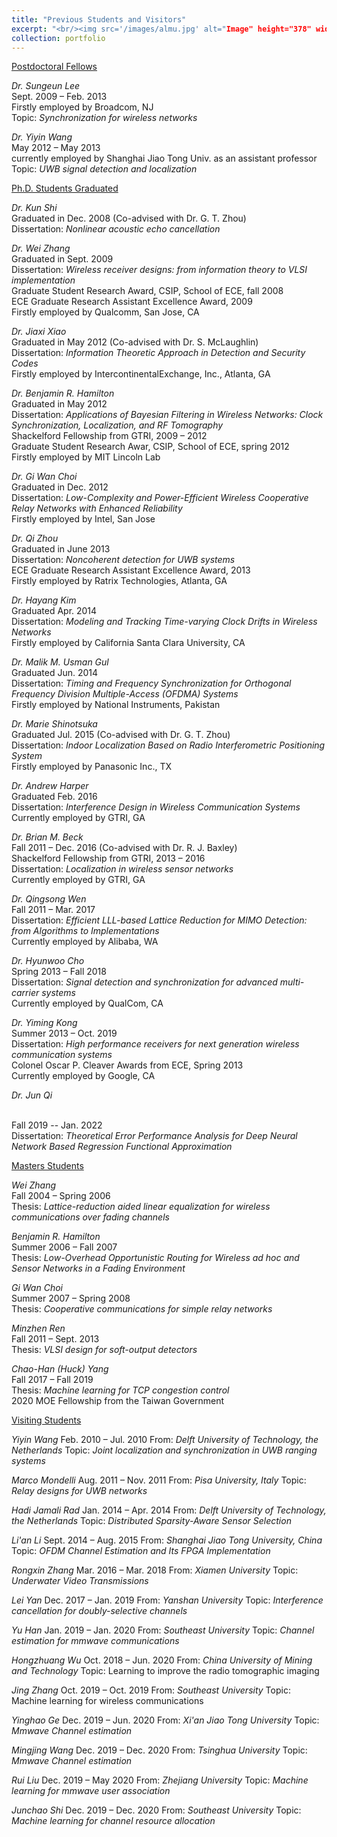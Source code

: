```yaml
---
title: "Previous Students and Visitors"
excerpt: "<br/><img src='/images/almu.jpg' alt="Image" height="378" width="450">"
collection: portfolio
---
```


<u>Postdoctoral Fellows</u>

*Dr. Sungeun Lee*
<br/>Sept. 2009 – Feb. 2013
<br/>Firstly employed by Broadcom, NJ
<br/>Topic: *Synchronization for wireless networks*

*Dr. Yiyin Wang*
<br/>May 2012 – May 2013
<br/>currently employed by Shanghai Jiao Tong Univ. as an assistant professor
<br/>Topic:
*UWB signal detection and localization*

<u>Ph.D. Students Graduated</u>

*Dr. Kun Shi*
<br/>Graduated in Dec. 2008 (Co-advised with Dr. G. T. Zhou)
<br/>Dissertation: 
*Nonlinear acoustic echo cancellation*

*Dr. Wei Zhang*
<br/>Graduated in Sept. 2009
<br/>Dissertation:
*Wireless receiver designs: from information theory to VLSI implementation*
<br/>Graduate Student Research Award, CSIP, School of ECE, fall 2008
<br/>ECE Graduate Research Assistant Excellence Award, 2009
<br/>Firstly employed by Qualcomm, San Jose, CA

*Dr. Jiaxi Xiao*
<br/>Graduated in May 2012 (Co-advised with Dr. S. McLaughlin)
<br/>Dissertation:
*Information Theoretic Approach in Detection and Security Codes*
<br/>Firstly employed by IntercontinentalExchange, Inc., Atlanta, GA

*Dr. Benjamin R. Hamilton*
<br/>Graduated in May 2012
<br/>Dissertation: 
*Applications of Bayesian Filtering in Wireless Networks: Clock Synchronization, Localization, and RF Tomography*
<br/>Shackelford Fellowship from GTRI, 2009 – 2012
<br/>Graduate Student Research Awar, CSIP, School of ECE, spring 2012
<br/>Firstly employed by MIT Lincoln Lab

*Dr. Gi Wan Choi*
<br/>Graduated in Dec. 2012
<br/>Dissertation:
*Low-Complexity and Power-Efficient Wireless Cooperative Relay Networks with Enhanced Reliability*
<br/>Firstly employed by Intel, San Jose

*Dr. Qi Zhou*
<br/>Graduated in June 2013
<br/>Dissertation:
*Noncoherent detection for UWB systems*
<br/>ECE Graduate Research Assistant Excellence Award, 2013
<br/>Firstly employed by Ratrix Technologies, Atlanta, GA

*Dr. Hayang Kim*
<br/>Graduated Apr. 2014
<br/>Dissertation:
*Modeling and Tracking Time-varying Clock Drifts in Wireless Networks*
<br/>Firstly employed by California Santa Clara University, CA

*Dr. Malik M. Usman Gul*
<br/>Graduated Jun. 2014
<br/>Dissertation:
*Timing and Frequency Synchronization for Orthogonal Frequency Division Multiple-Access (OFDMA) Systems*
<br/>Firstly employed by National Instruments, Pakistan

*Dr. Marie Shinotsuka*
<br/>Graduated Jul. 2015 (Co-advised with Dr. G. T. Zhou)
<br/>Dissertation:
*Indoor Localization Based on Radio Interferometric Positioning System*
<br/>Firstly employed by Panasonic Inc., TX

*Dr. Andrew Harper*
<br/>Graduated Feb. 2016
<br/>Dissertation:
*Interference Design in Wireless Communication Systems*
<br/>Currently employed by GTRI, GA

*Dr. Brian M. Beck*
<br/>Fall 2011 – Dec. 2016 (Co-advised with Dr. R. J. Baxley)
<br/>Shackelford Fellowship from GTRI, 2013 – 2016
<br/>Dissertation:
*Localization in wireless sensor networks*
<br/>Currently employed by GTRI, GA

*Dr. Qingsong Wen*
<br/>Fall 2011 – Mar. 2017
<br/>Dissertation:
*Efficient LLL-based Lattice Reduction for MIMO Detection: from Algorithms to Implementations*
<br/>Currently employed by Alibaba, WA

*Dr. Hyunwoo Cho*
<br/>Spring 2013 – Fall 2018
<br/>Dissertation:
*Signal detection and synchronization for advanced multi-carrier systems*
<br/>Currently employed by QualCom,  CA

*Dr. Yiming Kong*
<br/>Summer 2013 – Oct. 2019
<br/>Dissertation: 
*High performance receivers for next generation wireless communication systems*
<br/>Colonel Oscar P. Cleaver Awards from ECE, Spring 2013
<br/>Currently employed by Google, CA 

*Dr. Jun Qi*

<br/> Fall 2019 -- Jan. 2022
<br/> Dissertation: 
*Theoretical Error Performance Analysis for Deep Neural Network Based Regression Functional Approximation*

<u>Masters Students</u>

*Wei Zhang*
<br/>Fall 2004 – Spring 2006
<br/>Thesis: 
*Lattice-reduction aided linear equalization for wireless communications over fading channels*

*Benjamin R. Hamilton*
<br/>Summer 2006 – Fall 2007
<br/>Thesis: 
*Low-Overhead Opportunistic Routing for Wireless ad hoc and Sensor Networks in a Fading Environment*

*Gi Wan Choi*
<br/>Summer 2007 – Spring 2008
<br/>Thesis: 
*Cooperative communications for simple relay networks*

*Minzhen Ren*
<br/>Fall 2011 – Sept. 2013
<br/>Thesis: 
*VLSI design for soft-output detectors*

*Chao-Han (Huck) Yang*
<br/>Fall 2017 – Fall 2019
<br/>Thesis: 
*Machine learning for TCP congestion control*
<br/>2020 MOE Fellowship from the Taiwan Government

<u>Visiting Students</u>

*Yiyin Wang*
Feb. 2010 – Jul. 2010
From:
*Delft University of Technology, the Netherlands*
Topic: 
*Joint localization and synchronization in UWB ranging systems*

*Marco Mondelli*
Aug. 2011 – Nov. 2011
From:
*Pisa University, Italy*
Topic:
*Relay designs for UWB networks*

*Hadi Jamali Rad*
Jan. 2014 – Apr. 2014
From:
*Delft University of Technology, the Netherlands*
Topic: 
*Distributed Sparsity-Aware Sensor Selection*

*Li'an Li*
Sept. 2014 – Aug. 2015
From:
*Shanghai Jiao Tong University, China*
Topic:
*OFDM Channel Estimation and Its FPGA Implementation*

*Rongxin Zhang*
Mar. 2016 – Mar. 2018
From:
*Xiamen University*
Topic:
*Underwater Video Transmissions*

*Lei Yan*
Dec. 2017 – Jan. 2019
From:
*Yanshan University*
Topic:
*Interference cancellation for doubly-selective channels*

*Yu Han*
Jan. 2019 – Jan. 2020 
From: 
*Southeast University*
Topic: 
*Channel estimation for mmwave communications*

*Hongzhuang Wu*
Oct. 2018 – Jun. 2020
From: 
*China University of Mining and Technology*
Topic:
Learning to improve the radio tomographic imaging

*Jing Zhang*
Oct. 2019 – Oct. 2019
From:
*Southeast University*
Topic: 
Machine learning for wireless communications

*Yinghao Ge*
Dec. 2019 – Jun. 2020
From: 
*Xi'an Jiao Tong University*
Topic: 
*Mmwave Channel estimation*

*Mingjing Wang*
Dec. 2019 – Dec. 2020
From: 
*Tsinghua University*
Topic:
*Mmwave Channel estimation*

*Rui Liu*
Dec. 2019 – May 2020
From: 
*Zhejiang University*
Topic: 
*Machine learning for mmwave user association*

*Junchao Shi*
Dec. 2019 – Dec. 2020
From: 
*Southeast University*
Topic: 
*Machine learning for channel resource allocation*

